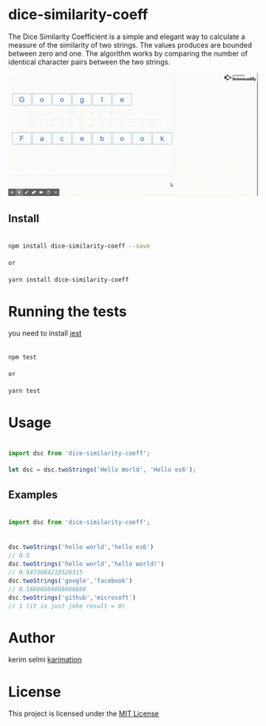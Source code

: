 # dice-similarity-coeff

The Dice Similarity Coefficient is a simple and elegant way to calculate a measure of the similarity of two strings. 
The values produces are bounded between zero and one. 
The algorithm works by comparing the number of identical character pairs between the two strings.

<img src="screenshots/test.gif"  />


## Install

```bash

npm install dice-similarity-coeff --save

or 

yarn install dice-similarity-coeff

```

# Running the tests

you need to install <a href="https://facebook.github.io/jest/docs/en/22.1/getting-started.html">jest</a> 

```bash

npm test

or 

yarn test

```


# Usage

```js

import dsc from 'dice-similarity-coeff';

let dsc = dsc.twoStrings('Hello World', 'Hello es6'); 

```

## Examples

```js

import dsc from 'dice-similarity-coeff';
        

dsc.twoStrings('hello world','hello es6')
// 0.5
dsc.twoStrings('hello world','hello world!')
// 0.9473684210526315
dsc.twoStrings('google','facebook')
// 0.16666666666666666
dsc.twoStrings('github','microsoft')
// 1 (it is just joke result = 0)

```


# Author

kerim selmi <a href="http://www.karimation.com">karimation</a>
# License

This project is licensed under the  <a href="LICENSE">MIT License</a>
